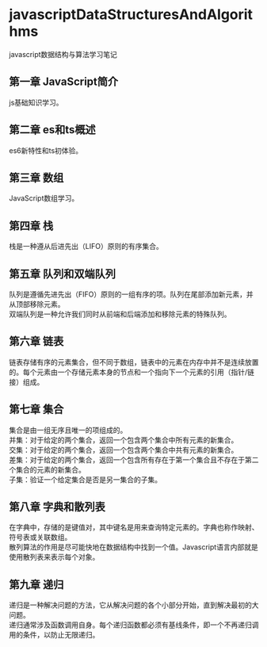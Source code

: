# javascriptDataStructuresAndAlgorithms
javascript数据结构与算法学习笔记

## 第一章 JavaScript简介
js基础知识学习。  
## 第二章 es和ts概述
es6新特性和ts初体验。  

## 第三章 数组
JavaScript数组学习。

## 第四章 栈
栈是一种遵从后进先出（LIFO）原则的有序集合。

## 第五章 队列和双端队列
队列是遵循先进先出（FIFO）原则的一组有序的项。队列在尾部添加新元素，并从顶部移除元素。  
双端队列是一种允许我们同时从前端和后端添加和移除元素的特殊队列。  

## 第六章 链表
链表存储有序的元素集合，但不同于数组，链表中的元素在内存中并不是连续放置的。每个元素由一个存储元素本身的节点和一个指向下一个元素的引用（指针/链接）组成。  

## 第七章 集合
集合是由一组无序且唯一的项组成的。  
并集：对于给定的两个集合，返回一个包含两个集合中所有元素的新集合。  
交集：对于给定的两个集合，返回一个包含两个集合中共有元素的新集合。  
差集：对于给定的两个集合，返回一个包含所有存在于第一个集合且不存在于第二个集合的元素的新集合。  
子集：验证一个给定集合是否是另一集合的子集。

## 第八章 字典和散列表
在字典中，存储的是键值对，其中键名是用来查询特定元素的。字典也称作映射、符号表或关联数组。  
散列算法的作用是尽可能快地在数据结构中找到一个值。Javascript语言内部就是使用散列表来表示每个对象。  

## 第九章 递归
递归是一种解决问题的方法，它从解决问题的各个小部分开始，直到解决最初的大问题。  
递归通常涉及函数调用自身。每个递归函数都必须有基线条件，即一个不再递归调用的条件，以防止无限递归。